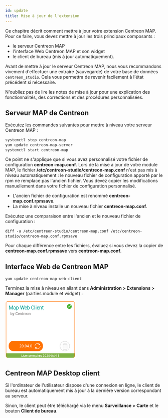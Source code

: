 ```yaml
---
id: update
title: Mise à jour de l'extension
---
```


Ce chapitre décrit comment mettre à jour votre extension Centreon MAP. Pour ce faire, vous devez mettre à jour les trois principaux composants :

- le serveur Centreon MAP
- l'interface Web Centreon MAP et son widget
- le client de bureau (mis à jour automatiquement).

Avant de mettre à jour le serveur Centreon MAP, nous vous recommandons vivement d'effectuer une extraire (sauvegarde) de votre base de données `centreon_studio`.
Cela vous permettra de revenir facilement à l'état précédent si nécessaire.

N'oubliez pas de lire les notes de mise à jour pour une explication des fonctionnalités, des corrections et des procédures personnalisées.

## Serveur MAP de Centreon

Exécutez les commandes suivantes pour mettre à niveau votre serveur Centreon MAP :

``` shell
systemctl stop centreon-map
yum update centreon-map-server
systemctl start centreon-map
```

Ce point ne s'applique que si vous avez personnalisé votre fichier de configuration **centreon-map.conf**.
Lors de la mise à jour de votre module MAP, le fichier **/etc/centreon-studio/centreon-map.conf** n'est pas mis à niveau automatiquement : le nouveau fichier de configuration apporté par le rpm ne remplace pas l'ancien fichier.
Vous devez copier les modifications manuellement dans votre fichier de configuration personnalisé.

* L'ancien fichier de configuration est renommé **centreon-map.conf.rpmsave**.
* La mise à niveau installe un nouveau fichier **centreon-map.conf**.

Exécutez une comparaison entre l'ancien et le nouveau fichier de configuration :

```shell
diff -u /etc/centreon-studio/centreon-map.conf /etc/centreon-studio/centreon-map.conf.rpmsave
```

Pour chaque différence entre les fichiers, évaluez si vous devez la copier de **centreon-map.conf.rpmsave** vers **centreon-map.conf**.

## Interface Web de Centreon MAP

```shell
yum update centreon-map-web-client
```

Terminez la mise à niveau en allant dans **Administration > Extensions > Manager** (parties module et widget) :

![image](../assets/graph-views/update-web-client.png)

## Centreon MAP Desktop client

Si l'ordinateur de l'utilisateur dispose d'une connexion en ligne, le client de bureau est automatiquement mis à jour à la dernière version correspondant au serveur.

Sinon, le client peut être téléchargé via le menu **Surveillance > Carte** et le bouton **Client de bureau**.
